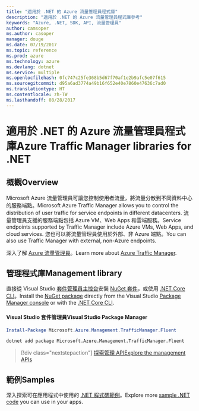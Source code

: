 ```yaml
---
title: "適用於 .NET 的 Azure 流量管理員程式庫"
description: "適用於 .NET 的 Azure 流量管理員程式庫參考"
keywords: "Azure, .NET, SDK, API, 流量管理員"
author: camsoper
ms.author: casoper
manager: douge
ms.date: 07/19/2017
ms.topic: reference
ms.prod: azure
ms.technology: azure
ms.devlang: dotnet
ms.service: multiple
ms.openlocfilehash: 0fc747c25fe368b5d67f70af1e2b9afc5e07f615
ms.sourcegitcommit: d95a6ad3774a49b16f652e40e7860e47636c7ad0
ms.translationtype: HT
ms.contentlocale: zh-TW
ms.lasthandoff: 08/28/2017
---
```

# <a name="azure-traffic-manager-libraries-for-net"></a><span data-ttu-id="0d5dd-104">適用於 .NET 的 Azure 流量管理員程式庫</span><span class="sxs-lookup"><span data-stu-id="0d5dd-104">Azure Traffic Manager libraries for .NET</span></span>

## <a name="overview"></a><span data-ttu-id="0d5dd-105">概觀</span><span class="sxs-lookup"><span data-stu-id="0d5dd-105">Overview</span></span>

<span data-ttu-id="0d5dd-106">Microsoft Azure 流量管理員可讓您控制使用者流量，將流量分散到不同資料中心的服務端點。</span><span class="sxs-lookup"><span data-stu-id="0d5dd-106">Microsoft Azure Traffic Manager allows you to control the distribution of user traffic for service endpoints in different datacenters.</span></span> <span data-ttu-id="0d5dd-107">流量管理員支援的服務端點包括 Azure VM、Web Apps 和雲端服務。</span><span class="sxs-lookup"><span data-stu-id="0d5dd-107">Service endpoints supported by Traffic Manager include Azure VMs, Web Apps, and cloud services.</span></span> <span data-ttu-id="0d5dd-108">您也可以將流量管理員使用於外部、非 Azure 端點。</span><span class="sxs-lookup"><span data-stu-id="0d5dd-108">You can also use Traffic Manager with external, non-Azure endpoints.</span></span>

<span data-ttu-id="0d5dd-109">深入了解 [Azure 流量管理員](https://docs.microsoft.com/en-us/azure/traffic-manager/traffic-manager-overview)。</span><span class="sxs-lookup"><span data-stu-id="0d5dd-109">Learn more about [Azure Traffic Manager](https://docs.microsoft.com/en-us/azure/traffic-manager/traffic-manager-overview).</span></span>  

## <a name="management-library"></a><span data-ttu-id="0d5dd-110">管理程式庫</span><span class="sxs-lookup"><span data-stu-id="0d5dd-110">Management library</span></span>

<span data-ttu-id="0d5dd-111">直接從 Visual Studio [套件管理員主控台][PackageManager]安裝 [NuGet 套件](https://www.nuget.org/packages/Microsoft.Azure.Management.TrafficManager.Fluent)，或使用 [.NET Core CLI][DotNetCLI]。</span><span class="sxs-lookup"><span data-stu-id="0d5dd-111">Install the [NuGet package](https://www.nuget.org/packages/Microsoft.Azure.Management.TrafficManager.Fluent) directly from the Visual Studio [Package Manager console][PackageManager] or with the [.NET Core CLI][DotNetCLI].</span></span>

#### <a name="visual-studio-package-manager"></a><span data-ttu-id="0d5dd-112">Visual Studio 套件管理員</span><span class="sxs-lookup"><span data-stu-id="0d5dd-112">Visual Studio Package Manager</span></span>

```powershell
Install-Package Microsoft.Azure.Management.TrafficManager.Fluent
```

```bash
dotnet add package Microsoft.Azure.Management.TrafficManager.Fluent
```

> [!div class="nextstepaction"]
> [<span data-ttu-id="0d5dd-113">探索管理 API</span><span class="sxs-lookup"><span data-stu-id="0d5dd-113">Explore the management APIs</span></span>](/dotnet/api/overview/azure/trafficmanager/management)

## <a name="samples"></a><span data-ttu-id="0d5dd-114">範例</span><span class="sxs-lookup"><span data-stu-id="0d5dd-114">Samples</span></span>

<span data-ttu-id="0d5dd-115">深入探索可在應用程式中使用的 [.NET 程式碼範例](https://azure.microsoft.com/resources/samples/?platform=dotnet)。</span><span class="sxs-lookup"><span data-stu-id="0d5dd-115">Explore more [sample .NET code](https://azure.microsoft.com/resources/samples/?platform=dotnet) you can use in your apps.</span></span>

[PackageManager]: https://docs.microsoft.com/nuget/tools/package-manager-console
[DotNetCLI]: https://docs.microsoft.com/en-us/dotnet/core/tools/dotnet-add-package